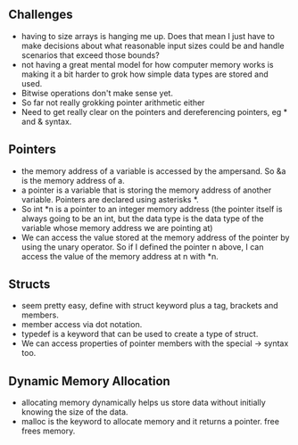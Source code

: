 ## Challenges 

- having to size arrays is hanging me up. Does that mean I just have to make decisions about what reasonable input sizes could be and handle scenarios that exceed those bounds?
- not having a great mental model for how computer memory works is making it a bit harder to grok how simple data types are stored and used. 
- Bitwise operations don't make sense yet. 
- So far not really grokking pointer arithmetic either 
- Need to get really clear on the pointers and dereferencing pointers, eg * and & syntax. 


## Pointers

- the memory address of a variable is accessed by the ampersand. So &a is the memory address of a. 
- a pointer is a variable that is storing the memory address of another variable. Pointers are declared using asterisks *. 
- So int *n is a pointer to an integer memory address (the pointer itself is always going to be an int, but the data type is the data type of the variable whose memory address we are pointing at)
- We can access the value stored at the memory address of the pointer by using the unary operator. So if I defined the pointer n above, I can access the value of the memory address at n with *n.

## Structs 

- seem pretty easy, define with struct keyword plus a tag, brackets and members. 
- member access via dot notation. 
- typedef is a keyword that can be used to create a type of struct. 
- We can access properties of pointer members with the special -> syntax too. 

## Dynamic Memory Allocation 

- allocating memory dynamically helps us store data without initially knowing the size of the data. 
- malloc is the keyword to allocate memory and it returns a pointer. free frees memory. 
